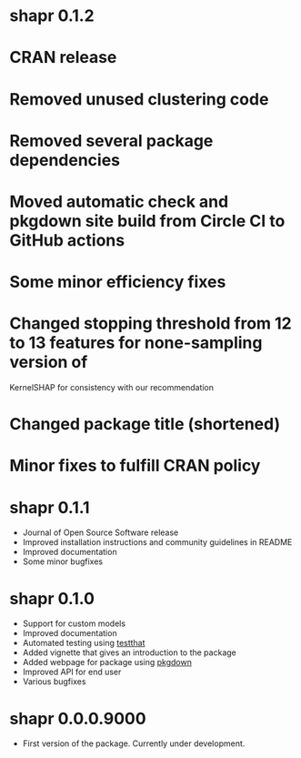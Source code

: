 # shapr 0.1.2

# CRAN release
# Removed unused clustering code
# Removed several package dependencies
# Moved automatic check and pkgdown site build from Circle CI to GitHub actions
# Some minor efficiency fixes
# Changed stopping threshold from 12 to 13 features for none-sampling version of 
  KernelSHAP for consistency with our recommendation
# Changed package title (shortened)
# Minor fixes to fulfill CRAN policy

# shapr 0.1.1

* Journal of Open Source Software release
* Improved installation instructions and community guidelines in README 
* Improved documentation
* Some minor bugfixes

# shapr 0.1.0

* Support for custom models
* Improved documentation
* Automated testing using [testthat](https://github.com/r-lib/testthat)
* Added vignette that gives an introduction to the package
* Added webpage for package using [pkgdown](https://github.com/r-lib/pkgdown)
* Improved API for end user
* Various bugfixes

# shapr 0.0.0.9000

* First version of the package. Currently under development.

